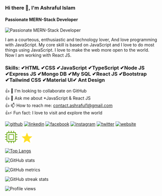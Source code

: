 ### Hi there 👋, I'm Ashraful Islam
#### Passionate MERN-Stack Developer
![Passionate MERN-Stack Developer](https://res.cloudinary.com/ashraful-islam/image/upload/v1649623442/Social%20Images/MERN-Stack-github-Bannar-Ashraful-Islam_h5ispu.png)

I am a courteous, enthusiastic and technology lover, And love programming with JavaScript. My core skill is based on JavaScript and I love to do most things using JavaScript. I love to make the web more open to the world. Now I am working with React JS.

### Skills: ✔HTML ✔CSS ✔JavaScript ✔TypeScript ✔Node JS ✔Express JS ✔Mongo DB ✔My SQL ✔React JS ✔Bootstrap ✔Tailwind CSS ✔Material UI✔ Ant Design

👍 👯 I’m looking to collaborate on GitHub 
<br/>
👍 💬 Ask me about *JavaScript & React JS
<br/> 
👍 📫 How to reach me: contact.ashraful1@gmail.com 
<br/>
👍⚡ Fun fact: I love to visit and explore the world 


[<img src='https://cdn.jsdelivr.net/npm/simple-icons@3.0.1/icons/github.svg' alt='github' height='40'>](https://github.com/ashraful2880)  [<img src='https://cdn.jsdelivr.net/npm/simple-icons@3.0.1/icons/linkedin.svg' alt='linkedin' height='40'>](https://www.linkedin.com/in/ashraful-webdev/)  [<img src='https://cdn.jsdelivr.net/npm/simple-icons@3.0.1/icons/facebook.svg' alt='facebook' height='40'>](https://www.facebook.com/ashrafonline706)  [<img src='https://cdn.jsdelivr.net/npm/simple-icons@3.0.1/icons/instagram.svg' alt='instagram' height='40'>](https://www.instagram.com/ashraful.islam706/)  [<img src='https://cdn.jsdelivr.net/npm/simple-icons@3.0.1/icons/twitter.svg' alt='twitter' height='40'>](https://twitter.com/IslamAshraful80)  [<img src='https://cdn.jsdelivr.net/npm/simple-icons@3.0.1/icons/icloud.svg' alt='website' height='40'>](https://ashrafulislambd.com)  

<a href='https://docs.github.com/en/developers'><img src='https://raw.githubusercontent.com/acervenky/animated-github-badges/master/assets/devbadge.gif' width='40' height='40'></a> <a href='https://stars.github.com/'><img src='https://raw.githubusercontent.com/acervenky/animated-github-badges/master/assets/starbadge.gif' width='35' height='35'></a> 

[![Top Langs](https://github-readme-stats.vercel.app/api/top-langs/?username=ashraful2880)](https://github.com/anuraghazra/github-readme-stats)

![GitHub stats](https://github-readme-stats.vercel.app/api?username=ashraful2880&show_icons=true&count_private=true)  

![GitHub metrics](https://metrics.lecoq.io/ashraful2880)  

![GitHub streak stats](https://github-readme-streak-stats.herokuapp.com/?user=ashraful2880)  

![Profile views](https://gpvc.arturio.dev/ashraful2880)  
